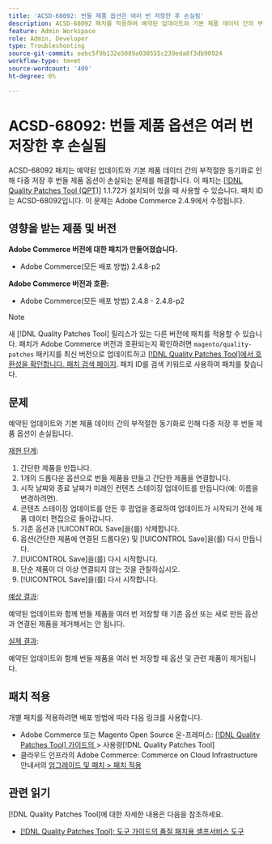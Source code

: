 ```yaml
---
title: 'ACSD-68092: 번들 제품 옵션은 여러 번 저장한 후 손실됨'
description: ACSD-68092 패치를 적용하여 예약된 업데이트와 기본 제품 데이터 간의 부적절한 동기화로 인해 다중 저장 후 번들 제품 옵션이 손실되는 Adobe Commerce 문제를 해결합니다.
feature: Admin Workspace
role: Admin, Developer
type: Troubleshooting
source-git-commit: eebc5f9b132e5089a030555c239eda8f3db90924
workflow-type: tm+mt
source-wordcount: '409'
ht-degree: 0%

---
```



# ACSD-68092: 번들 제품 옵션은 여러 번 저장한 후 손실됨

ACSD-68092 패치는 예약된 업데이트와 기본 제품 데이터 간의 부적절한 동기화로 인해 다중 저장 후 번들 제품 옵션이 손실되는 문제를 해결합니다. 이 패치는 [[!DNL Quality Patches Tool (QPT)]](/help/tools/quality-patches-tool/quality-patches-tool-to-self-serve-quality-patches.md) 1.1.72가 설치되어 있을 때 사용할 수 있습니다. 패치 ID는 ACSD-68092입니다. 이 문제는 Adobe Commerce 2.4.9에서 수정됩니다.

## 영향을 받는 제품 및 버전

**Adobe Commerce 버전에 대한 패치가 만들어졌습니다.**

* Adobe Commerce(모든 배포 방법) 2.4.8-p2

**Adobe Commerce 버전과 호환:**

* Adobe Commerce(모든 배포 방법) 2.4.8 - 2.4.8-p2

>[!NOTE]
>
>새 [!DNL Quality Patches Tool] 릴리스가 있는 다른 버전에 패치를 적용할 수 있습니다. 패치가 Adobe Commerce 버전과 호환되는지 확인하려면 `magento/quality-patches` 패키지를 최신 버전으로 업데이트하고 [[!DNL Quality Patches Tool]에서 호환성을 확인합니다. 패치 검색 페이지](https://experienceleague.adobe.com/tools/commerce-quality-patches/index.html). 패치 ID를 검색 키워드로 사용하여 패치를 찾습니다.

## 문제

예약된 업데이트와 기본 제품 데이터 간의 부적절한 동기화로 인해 다중 저장 후 번들 제품 옵션이 손실됩니다.

<u>재현 단계</u>:

1. 간단한 제품을 만듭니다.
1. 1개의 드롭다운 옵션으로 번들 제품을 만들고 간단한 제품을 연결합니다.
1. 시작 날짜와 종료 날짜가 미래인 컨텐츠 스테이징 업데이트를 만듭니다(예: 이름을 변경하려면).
1. 콘텐츠 스테이징 업데이트를 만든 후 팝업을 종료하여 업데이트가 시작되기 전에 제품 데이터 편집으로 돌아갑니다.
1. 기존 옵션과 [!UICONTROL Save]을(를) 삭제합니다.
1. 옵션(간단한 제품에 연결된 드롭다운) 및 [!UICONTROL Save]을(를) 다시 만듭니다.
1. [!UICONTROL Save]을(를) 다시 시작합니다.
1. 단순 제품이 더 이상 연결되지 않는 것을 관찰하십시오.
1. [!UICONTROL Save]을(를) 다시 시작합니다.

<u>예상 결과</u>:

예약된 업데이트와 함께 번들 제품을 여러 번 저장할 때 기존 옵션 또는 새로 만든 옵션과 연결된 제품을 제거해서는 안 됩니다.

<u>실제 결과</u>:

예약된 업데이트와 함께 번들 제품을 여러 번 저장할 때 옵션 및 관련 제품이 제거됩니다.

## 패치 적용

개별 패치를 적용하려면 배포 방법에 따라 다음 링크를 사용합니다.

* Adobe Commerce 또는 Magento Open Source 온-프레미스: [[!DNL Quality Patches Tool]  가이드의 ](/help/tools/quality-patches-tool/usage.md)> 사용량[!DNL Quality Patches Tool]
* 클라우드 인프라의 Adobe Commerce: Commerce on Cloud Infrastructure 안내서의 [업그레이드 및 패치 > 패치 적용](https://experienceleague.adobe.com/docs/commerce-cloud-service/user-guide/develop/upgrade/apply-patches.html)

## 관련 읽기

[!DNL Quality Patches Tool]에 대한 자세한 내용은 다음을 참조하세요.

* [[!DNL Quality Patches Tool]: 도구 가이드의 품질 패치용 셀프서비스 도구](/help/tools/quality-patches-tool/quality-patches-tool-to-self-serve-quality-patches.md)
